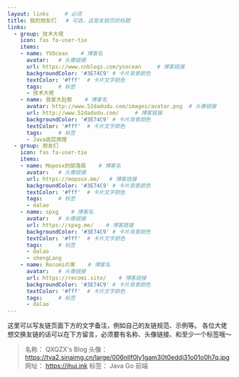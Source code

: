 ```yaml
---
layout: links     # 必须
title: 我的朋友们   # 可选，这是友链页的标题
links:
  - group: 技术大佬
    icon: fas fa-user-tie
    items:
    - name: YSOcean    # 博客名
      avatar:   # 头像链接
      url: https://www.cnblogs.com/ysocean     # 博客链接
      backgroundColor: '#3E74C9' # 卡片背景颜色
      textColor: '#fff'  # 卡片文字颜色
      tags:     # 标签
      - 技术大佬
    - name: 我爱大肚都    # 博客名
      avatar: http://www.52dadudu.com/images/avatar.png  # 头像链接
      url: http://www.52dadudu.com/     # 博客链接
      backgroundColor: '#3E74C9' # 卡片背景颜色
      textColor: '#fff'  # 卡片文字颜色
      tags:     # 标签
      - Java底层原理
  - group: 朋友们
    icon: fas fa-user-tie
    items:
    - name: Moposx的部落阁    # 博客名
      avatar:   # 头像链接
      url: https://moposx.me/   # 博客链接
      backgroundColor: '#3E74C9' # 卡片背景颜色
      textColor: '#fff'  # 卡片文字颜色
      tags:     # 标签
      - dalao
    - name: spxg    # 博客名
      avatar:   # 头像链接
      url: https://spxg.me/    # 博客链接
      backgroundColor: '#3E74C9' # 卡片背景颜色
      textColor: '#fff'  # 卡片文字颜色
      tags:     # 标签
      - dalao
      - shengLang
    - name: Recomiの家    # 博客名
      avatar:   # 头像链接
      url: https://recomi.site/    # 博客链接
      backgroundColor: '#3E74C9' # 卡片背景颜色
      textColor: '#fff'  # 卡片文字颜色
      tags:     # 标签
      - dalao
---
```


这里可以写友链页面下方的文字备注，例如自己的友链规范、示例等。
各位大佬想交换友链的话可以在下方留言，必须要有名称、头像链接、和至少一个标签哦～

> 名称： QXQZX's Blog
> 头像： https://tva2.sinaimg.cn/large/006nIlf0ly1gam30t0eddj31o01o0h7q.jpg
> 网址： https://ihui.ink
> 标签： Java Go 前端

